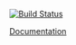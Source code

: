 [![Build Status](https://travis-ci.org/johnoliverdriscoll/rust-clacc.svg?branch=master)](https://travis-ci.org/johnoliverdriscoll/rust-clacc)

[Documentation](https://docs.rs/rust-clacc)
